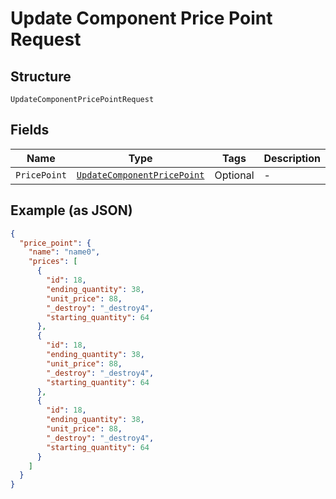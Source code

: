 
# Update Component Price Point Request

## Structure

`UpdateComponentPricePointRequest`

## Fields

| Name | Type | Tags | Description |
|  --- | --- | --- | --- |
| `PricePoint` | [`UpdateComponentPricePoint`](../../doc/models/update-component-price-point.md) | Optional | - |

## Example (as JSON)

```json
{
  "price_point": {
    "name": "name0",
    "prices": [
      {
        "id": 18,
        "ending_quantity": 38,
        "unit_price": 88,
        "_destroy": "_destroy4",
        "starting_quantity": 64
      },
      {
        "id": 18,
        "ending_quantity": 38,
        "unit_price": 88,
        "_destroy": "_destroy4",
        "starting_quantity": 64
      },
      {
        "id": 18,
        "ending_quantity": 38,
        "unit_price": 88,
        "_destroy": "_destroy4",
        "starting_quantity": 64
      }
    ]
  }
}
```

